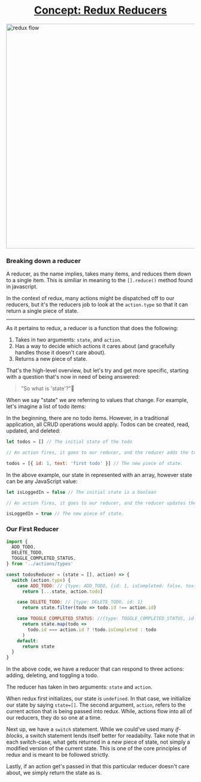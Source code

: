 <h1 style="text-align: center; text-decoration: underline; margin-top: 50px">Concept: Redux Reducers</h1>

<img src="https://liendo-fed-training.s3.amazonaws.com/redux-flow.jpeg" alt="redux flow" height="600px" width="600px" style="display:block; margin: 10px auto">

### Breaking down a reducer

A reducer, as the name implies, takes many items, and reduces them down to a single item.
This is similiar in meaning to the `[].reduce()` method found in javascript.

In the context of redux, many actions might be dispatched off to our reducers, but it's the reducers job to look at the `action.type` so that it can return a single piece of state.

---

As it pertains to redux, a reducer is a function that does the following:

1. Takes in two arguments: `state`, and `action`.
1. Has a way to decide which actions it cares about (and gracefully handles those it doesn't care about).
1. Returns a new piece of state.

That's the high-level overview, but let's try and get more specific, starting with a question that's now in need of being answered:

> "So what is 'state'?"🧐

When we say "state" we are referring to values that change. For example, let's imagine a list of todo items:

In the beginning, there are no todo items. However, in a traditional application, all CRUD operations would apply. Todos can be created, read, updated, and deleted:

```js
let todos = [] // The initial state of the todo

// An action fires, it goes to our reducer, and the reducer adds the todo:

todos = [{ id: 1, text: 'first todo' }] // The new piece of state.
```

In the above example, our state in represented with an array, however state can be any JavaScript value:

```js
let isLoggedIn = false // The initial state is a boolean

// An action fires, it goes to our reducer, and the reducer updates the status

isLoggedIn = true // The new piece of state.
```

### Our First Reducer

```js
import {
  ADD_TODO,
  DELETE_TODO,
  TOGGLE_COMPLETED_STATUS,
} from '../actions/types'

const todosReducer = (state = [], action) => {
  switch (action.type) {
    case ADD_TODO: // {type: ADD_TODO, {id: 1, isCompleted: false, text: "walk dog"}}
      return [...state, action.todo]

    case DELETE_TODO: // {type: DELETE_TODO, id: 1}
      return state.filter(todo => todo.id !== action.id)

    case TOGGLE_COMPLETED_STATUS: //{type: TOGGLE_COMPLETED_STATUS, id: 1}
      return state.map(todo =>
        todo.id === action.id ? !todo.isCompleted : todo
      )
    default:
      return state
  }
}
```

In the above code, we have a reducer that can respond to three actions: adding, deleting, and toggling a todo.

The reducer has taken in two arguments: `state` and `action`.

When redux first initializes, our state is `undefined`. In that case, we initialize our state by saying `state=[]`. The second argument, `action`, refers to the current action that is being passed into redux. While, actions flow into all of our reducers, they do so one at a time.

Next up, we have a `switch` statement. While we could've used many _if-blocks_, a switch statement lends itself better for readabilty. Take note that in each switch-case, what gets returned in a _new_ piece of state, not simply a modified version of the current state. This is one of the core principles of redux and is meant to be followed strictly.

Lastly, if an action get's passed in that this particular reducer doesn't care about, we simply return the state as is.
